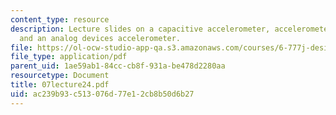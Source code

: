 ```yaml
---
content_type: resource
description: Lecture slides on a capacitive accelerometer, accelerometer fundamentals,
  and an analog devices accelerometer.
file: https://ol-ocw-studio-app-qa.s3.amazonaws.com/courses/6-777j-design-and-fabrication-of-microelectromechanical-devices-spring-2007/ac239b93c513076d77e12cb8b50d6b27_07lecture24.pdf
file_type: application/pdf
parent_uid: 1ae59ab1-84cc-cb8f-931a-be478d2280aa
resourcetype: Document
title: 07lecture24.pdf
uid: ac239b93-c513-076d-77e1-2cb8b50d6b27
---
```

